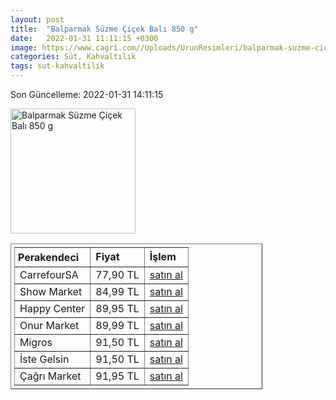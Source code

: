 ```yaml
---
layout: post
title:  "Balparmak Süzme Çiçek Balı 850 g"
date:   2022-01-31 11:11:15 +0300
image: https://www.cagri.com//Uploads/UrunResimleri/balparmak-suzme-cicek-bali-850-gr-b86e.jpg
categories: Süt, Kahvaltılık
tags: sut-kahvaltilik
---
```


Son Güncelleme: 2022-01-31 14:11:15

<img src="https://www.cagri.com//Uploads/UrunResimleri/balparmak-suzme-cicek-bali-850-gr-b86e.jpg" width="200" alt="Balparmak Süzme Çiçek Balı 850 g" />

<table border="1" style="padding: 5px;width:80%;">
  <tr>
    <td style="padding: 5px;"><strong>Perakendeci</strong></td>
    <td><strong>Fiyat</strong></td>
    <td><strong>İşlem</strong></td>
  </tr>
  <tr>
              <td>CarrefourSA</td>
              <td>77,90 TL</td>
              <td style="text-align:center;"><a target="_blank" href="https://www.carrefoursa.com/balparmak-suzme-cicek-bali-850-g-p-30032429">satın al</a></td>
            </tr><tr>
              <td>Show Market</td>
              <td>84,99 TL</td>
              <td style="text-align:center;"><a target="_blank" href="https://www.showsanal.com/product/balparmak-bal-cicek-suzme-850-gr/d9c32956-4a2f-4a2c-b6dd-a5c1fe0e9634">satın al</a></td>
            </tr><tr>
              <td>Happy Center</td>
              <td>89,95 TL</td>
              <td style="text-align:center;"><a target="_blank" href="https://www.happycenter.com.tr/Product/?product_id=15264">satın al</a></td>
            </tr><tr>
              <td>Onur Market</td>
              <td>89,99 TL</td>
              <td style="text-align:center;"><a target="_blank" href="https://www.onurmarket.com/product/balparmak-cicek-bali-850gr/527b2cea-0b4f-4318-af85-750a357899d6">satın al</a></td>
            </tr><tr>
              <td>Migros</td>
              <td>91,50 TL</td>
              <td style="text-align:center;"><a target="_blank" href="https://www.migros.com.tr/balparmak-cicek-bali-850-g-p-6be1c6">satın al</a></td>
            </tr><tr>
              <td>İste Gelsin</td>
              <td>91,50 TL</td>
              <td style="text-align:center;"><a target="_blank" href="https://www.istegelsin.com/urun/balparmak-kavanoz-suzme-cicek-bali-850-gr_BLP8-AD">satın al</a></td>
            </tr><tr>
              <td>Çağrı Market</td>
              <td>91,95 TL</td>
              <td style="text-align:center;"><a target="_blank" href="https://www.cagri.com/balparmak-suzme-cicek-bali-850-gr">satın al</a></td>
            </tr>
</table>
